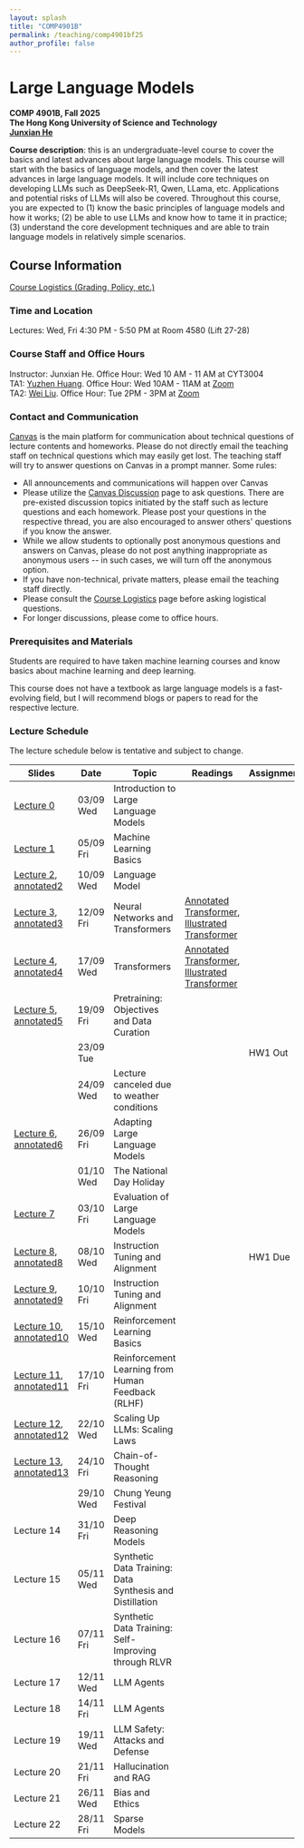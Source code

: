 ```yaml
---
layout: splash
title: "COMP4901B"
permalink: /teaching/comp4901bf25
author_profile: false
---
```


# Large Language Models

**COMP 4901B, Fall 2025**  
**The Hong Kong University of Science and Technology**  
[**Junxian He**](https://jxhe.github.io)

**Course description**: this is an undergraduate-level course to cover the basics and latest advances about large language models. This course will start with the basics of language models, and then cover the latest advances in large language models. It will include core techniques on developing LLMs such as DeepSeek-R1, Qwen, LLama, etc. Applications and potential risks of LLMs will also be covered. Throughout this course, you are expected to (1) know the basic principles of language models and how it works; (2) be able to use LLMs and know how to tame it in practice; (3) understand the core development techniques and are able to train language models in relatively simple scenarios. 

## Course Information

[Course Logistics (Grading, Policy, etc.)](https://docs.google.com/document/d/1mWm_TYYQpD3NpJISlFQGurBIXxWjizEc1zVffIDhiXU/edit?usp=sharing)

### Time and Location
Lectures: Wed, Fri 4:30 PM - 5:50 PM at Room 4580 (Lift 27-28)

### Course Staff and Office Hours
Instructor: Junxian He. Office Hour: Wed 10 AM - 11 AM at CYT3004  
TA1: [Yuzhen Huang](https://hyz17.github.io). Office Hour: Wed 10AM - 11AM at [Zoom](https://hkust.zoom.us/j/99331931281?pwd=FItzByBSb9C6paNhA7P8DfMQ0X33Rw.1)  
TA2: [Wei Liu](https://vpeterv.github.io). Office Hour: Tue 2PM - 3PM at [Zoom](https://hkust.zoom.us/j/8614591591)

### Contact and Communication
[Canvas](https://canvas.ust.hk/courses/64649) is the main platform for communication about technical questions of lecture contents and homeworks. Please do not directly email the teaching staff on technical questions which may easily get lost. The teaching staff will try to answer questions on Canvas in a prompt manner. Some rules:

* All announcements and communications will happen over Canvas
* Please utilize the [Canvas Discussion](https://canvas.ust.hk/courses/64649/discussion_topics) page to ask questions. There are pre-existed discussion topics initiated by the staff such as lecture questions and each homework. Please post your questions in the respective thread, you are also encouraged to answer others' questions if you know the answer.
* While we allow students to optionally post anonymous questions and answers on Canvas, please do not post anything inappropriate as anonymous users -- in such cases, we will turn off the anonymous option.  
* If you have non-technical, private matters, please email the teaching staff directly.
* Please consult the [Course Logistics](https://docs.google.com/document/d/1mWm_TYYQpD3NpJISlFQGurBIXxWjizEc1zVffIDhiXU/edit?usp=sharing) page before asking logistical questions.
* For longer discussions, please come to office hours.

### Prerequisites and Materials
Students are required to have taken machine learning courses and know basics about machine learning and deep learning.

This course does not have a textbook as large language models is a fast-evolving field, but I will recommend blogs or papers to read for the respective lecture. 

### Lecture Schedule
The lecture schedule below is tentative and subject to change.

| Slides     | Date      | Topic                                     | Readings | Assignments |
|------------|-----------|-------------------------------------------|----------|-------------|
| [Lecture 0](/teaching/comp4901Bf25/lecture0.pdf)  | 03/09 Wed | Introduction to Large Language Models     |          |             |
| [Lecture 1](/teaching/comp4901Bf25/lecture1.pdf)  | 05/09 Fri | Machine Learning Basics                     |          |             |
| [Lecture 2](/teaching/comp4901Bf25/lecture2.pdf), [annotated2](/teaching/comp4901Bf25/lecture2_annotated.pdf)  | 10/09 Wed | Language Model                   |          |             |
| [Lecture 3](/teaching/comp4901Bf25/lecture3.pdf), [annotated3](/teaching/comp4901Bf25/lecture3_annotated.pdf)  | 12/09 Fri | Neural Networks and Transformers   |   [Annotated Transformer](https://nlp.seas.harvard.edu/annotated-transformer/), [Illustrated Transformer](https://jalammar.github.io/illustrated-transformer/)       |             |
| [Lecture 4](/teaching/comp4901Bf25/lecture4_transformer.pdf), [annotated4](/teaching/comp4901Bf25/lecture4_transformer_annotated.pdf)  | 17/09 Wed | Transformers |   [Annotated Transformer](https://nlp.seas.harvard.edu/annotated-transformer/), [Illustrated Transformer](https://jalammar.github.io/illustrated-transformer/)       |             |
| [Lecture 5](/teaching/comp4901Bf25/lecture5_pretraining.pdf), [annotated5](/teaching/comp4901Bf25/lecture5_pretraining-annotated.pdf) | 19/09 Fri | Pretraining: Objectives and Data Curation                                      |          |             |
|            | 23/09 Tue |                  |          |    HW1 Out         |
|            | 24/09 Wed | Lecture canceled due to weather conditions                                        |          |             |
| [Lecture 6](/teaching/comp4901Bf25/lecture6_finetune.pdf), [annotated6](/teaching/comp4901Bf25/lecture6_finetune-annotated.pdf) | 26/09 Fri | Adapting Large Language Models                                      |          |             |
|            | 01/10 Wed | The National Day Holiday                  |          |             |
| [Lecture 7](/teaching/comp4901Bf25/lecture7_eval.pdf) | 03/10 Fri | Evaluation of Large Language Models                        |          |             |
| [Lecture 8](/teaching/comp4901Bf25/lecture8_sft.pdf), [annotated8](/teaching/comp4901Bf25/lecture8_sft-annotated.pdf) | 08/10 Wed | Instruction Tuning and Alignment                    |          |    HW1 Due         |
| [Lecture 9](/teaching/comp4901Bf25/lecture9_sft2.pdf), [annotated9](/teaching/comp4901Bf25/lecture9_sft2-annotated.pdf) | 10/10 Fri | Instruction Tuning and Alignment   |          |             |
| [Lecture 10](/teaching/comp4901Bf25/lecture10-rl.pdf), [annotated10](/teaching/comp4901Bf25/lecture10-rl-annotated.pdf) | 15/10 Wed | Reinforcement Learning Basics                          |          |             |
| [Lecture 11](/teaching/comp4901Bf25/lecture11-rl2.pdf), [annotated11](/teaching/comp4901Bf25/lecture11-rl2-annotated.pdf) | 17/10 Fri | Reinforcement Learning from Human Feedback (RLHF)                 |          |             |
| [Lecture 12](/teaching/comp4901Bf25/lecture12-scaling.pdf), [annotated12](/teaching/comp4901Bf25/lecture12-scaling-annotated.pdf) | 22/10 Wed | Scaling Up LLMs: Scaling Laws                                     |          |             |
| [Lecture 13](/teaching/comp4901Bf25/lecture13-reasoning.pdf), [annotated13](/teaching/comp4901Bf25/lecture13-reasoning-annotated.pdf) | 24/10 Fri | Chain-of-Thought Reasoning                           |          |             |
|            | 29/10 Wed | Chung Yeung Festival                     |          |             |
| Lecture 14 | 31/10 Fri | Deep Reasoning Models          |          |             |
| Lecture 15 | 05/11 Wed | Synthetic Data Training: Data Synthesis and Distillation                                      |          |             |
| Lecture 16 | 07/11 Fri | Synthetic Data Training: Self-Improving through RLVR                                     |          |             |
| Lecture 17 | 12/11 Wed | LLM Agents         |          |             |
| Lecture 18 | 14/11 Fri | LLM Agents                     |          |             |
| Lecture 19 | 19/11 Wed | LLM Safety: Attacks and Defense     |          |             |
| Lecture 20 | 21/11 Fri | Hallucination and RAG                  |          |             |
| Lecture 21 | 26/11 Wed | Bias and Ethics             |          |             |
| Lecture 22 | 28/11 Fri | Sparse Models                    |          |             |



